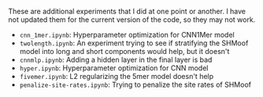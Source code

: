 These are additional experiments that I did at one point or another. I have not updated them for the current version of the code, so they may not work.

* `cnn_1mer.ipynb`: Hyperparameter optimization for CNN1Mer model
* `twolength.ipynb`: An experiment trying to see if stratifying the SHMoof model into long and short components would help, but it doesn't
* `cnnmlp.ipynb`: Adding a hidden layer in the final layer is bad
* `hyper.ipynb`: Hyperparameter optimization for CNN model
* `fivemer.ipynb`: L2 regularizing the 5mer model doesn't help
* `penalize-site-rates.ipynb`: Trying to penalize the site rates of SHMoof
